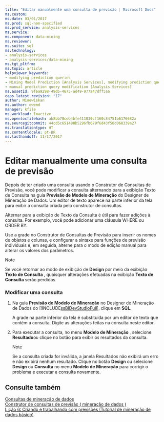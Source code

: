 ```yaml
---
title: "Editar manualmente uma consulta de previsão | Microsoft Docs"
ms.custom: 
ms.date: 03/01/2017
ms.prod: sql-non-specified
ms.prod_service: analysis-services
ms.service: 
ms.component: data-mining
ms.reviewer: 
ms.suite: sql
ms.technology:
- analysis-services
- analysis-services/data-mining
ms.tgt_pltfrm: 
ms.topic: article
helpviewer_keywords:
- modifying prediction queries
- Mining Model Prediction [Analysis Services], modifying prediction queries
- manual prediction query modification [Analysis Services]
ms.assetid: 9f6a9298-49d5-4675-ad49-977a47dff5a6
caps.latest.revision: "17"
author: Minewiskan
ms.author: owend
manager: kfile
ms.workload: Inactive
ms.openlocfilehash: ab8bb78ceb4bfe411030cf160c84751b6176682a
ms.sourcegitcommit: 44cd5c651488b5296fb679f6d43f50d068339a27
ms.translationtype: HT
ms.contentlocale: pt-BR
ms.lasthandoff: 11/17/2017
---
```

# <a name="manually-edit-a-prediction-query"></a>Editar manualmente uma consulta de previsão
  Depois de ter criado uma consulta usando o Construtor de Consultas de Previsão, você pode modificar a consulta alternando para a exibição Texto de Consulta na guia **Previsão de Modelo de Mineração** do Designer de Mineração de Dados. Um editor de texto aparece na parte inferior da tela para exibir a consulta criada pelo construtor de consultas.  
  
 Alternar para a exibição de Texto da Consulta é útil para fazer adições à consulta. Por exemplo, você pode adicionar uma cláusula WHERE ou ORDER BY.  
  
 Use a grade no Construtor de Consultas de Previsão para inserir os nomes de objetos e colunas, e configurar a sintaxe para funções de previsão individuais e, em seguida, alterne para o modo de edição manual para alterar os valores dos parâmetros.  
  
> [!NOTE]  
>  Se você retornar ao modo de exibição de **Design** por meio da exibição **Texto de Consulta** , quaisquer alterações efetuadas na exibição **Texto de Consulta** serão perdidas.  
  
### <a name="modify-a-query"></a>Modificar uma consulta  
  
1.  Na guia **Previsão de Modelo de Mineração** no Designer de Mineração de Dados do [!INCLUDE[ssBIDevStudioFull](../../includes/ssbidevstudiofull-md.md)], clique em **SQL**.  
  
     A grade na parte inferior da tela é substituída por um editor de texto que contém a consulta. Digite as alterações feitas na consulta neste editor.  
  
2.  Para executar a consulta, no menu **Modelo de Mineração** , selecione **Resultado**ou clique no botão para exibir os resultados da consulta.  
  
    > [!NOTE]  
    >  Se a consulta criada for inválida, a janela Resultados não exibirá um erro e não exibirá nenhum resultado. Clique no botão **Design** ou selecione **Design** ou **Consulta** no menu **Modelo de Mineração** para corrigir o problema e executar a consulta novamente.  
  
## <a name="see-also"></a>Consulte também  
 [Consultas de mineração de dados](../../analysis-services/data-mining/data-mining-queries.md)   
 [Construtor de consultas de previsão &#40; mineração de dados &#41;](http://msdn.microsoft.com/library/12900d49-db88-48bb-a5f4-0a9a172bc126)   
 [Lição 6: Criando e trabalhando com previsões &#40;Tutorial de mineração de dados básico&#41;](http://msdn.microsoft.com/library/b213cb58-2c40-4c89-b08b-d3c36a4afad3)  
  
  
